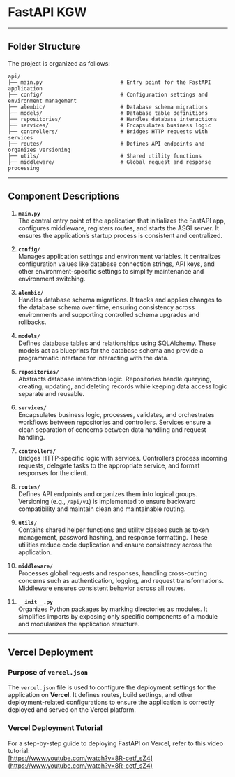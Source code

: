 
# FastAPI KGW


---

## Folder Structure

The project is organized as follows:

```plaintext
api/
├── main.py                         # Entry point for the FastAPI application
├── config/                         # Configuration settings and environment management
├── alembic/                        # Database schema migrations
├── models/                         # Database table definitions
├── repositories/                   # Handles database interactions
├── services/                       # Encapsulates business logic
├── controllers/                    # Bridges HTTP requests with services
├── routes/                         # Defines API endpoints and organizes versioning
├── utils/                          # Shared utility functions
├── middleware/                     # Global request and response processing
```

---

## Component Descriptions

1. **`main.py`**  
   The central entry point of the application that initializes the FastAPI app, configures middleware, registers routes, and starts the ASGI server. It ensures the application’s startup process is consistent and centralized.

2. **`config/`**  
   Manages application settings and environment variables. It centralizes configuration values like database connection strings, API keys, and other environment-specific settings to simplify maintenance and environment switching.

3. **`alembic/`**  
   Handles database schema migrations. It tracks and applies changes to the database schema over time, ensuring consistency across environments and supporting controlled schema upgrades and rollbacks.

4. **`models/`**  
   Defines database tables and relationships using SQLAlchemy. These models act as blueprints for the database schema and provide a programmatic interface for interacting with the data.

5. **`repositories/`**  
   Abstracts database interaction logic. Repositories handle querying, creating, updating, and deleting records while keeping data access logic separate and reusable.

6. **`services/`**  
   Encapsulates business logic, processes, validates, and orchestrates workflows between repositories and controllers. Services ensure a clean separation of concerns between data handling and request handling.

7. **`controllers/`**  
   Bridges HTTP-specific logic with services. Controllers process incoming requests, delegate tasks to the appropriate service, and format responses for the client.

8. **`routes/`**  
   Defines API endpoints and organizes them into logical groups. Versioning (e.g., `/api/v1`) is implemented to ensure backward compatibility and maintain clean and maintainable routing.

9. **`utils/`**  
   Contains shared helper functions and utility classes such as token management, password hashing, and response formatting. These utilities reduce code duplication and ensure consistency across the application.

10. **`middleware/`**  
    Processes global requests and responses, handling cross-cutting concerns such as authentication, logging, and request transformations. Middleware ensures consistent behavior across all routes.

11. **`__init__.py`**  
    Organizes Python packages by marking directories as modules. It simplifies imports by exposing only specific components of a module and modularizes the application structure.

---

## Vercel Deployment

### Purpose of `vercel.json`
The `vercel.json` file is used to configure the deployment settings for the application on **Vercel**. It defines routes, build settings, and other deployment-related configurations to ensure the application is correctly deployed and served on the Vercel platform.

### Vercel Deployment Tutorial
For a step-by-step guide to deploying FastAPI on Vercel, refer to this video tutorial:  
[https://www.youtube.com/watch?v=8R-cetf_sZ4](https://www.youtube.com/watch?v=8R-cetf_sZ4)
